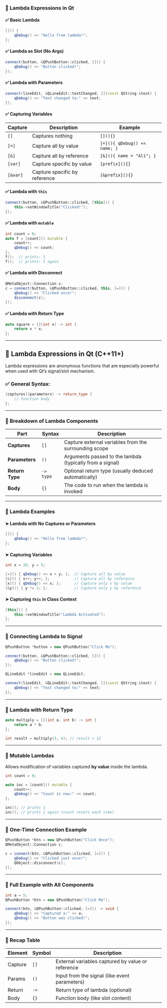 ### 🔹 Lambda Expressions in Qt

#### ✅ Basic Lambda

```cpp
[]() {
    qDebug() << "Hello from lambda!";
};
```

#### ✅ Lambda as Slot (No Args)

```cpp
connect(button, &QPushButton::clicked, []() {
    qDebug() << "Button clicked!";
});
```

#### ✅ Lambda with Parameters

```cpp
connect(lineEdit, &QLineEdit::textChanged, [](const QString &text) {
    qDebug() << "Text changed to:" << text;
});
```

#### ✅ Capturing Variables

| Capture  | Description                   | Example                      |
| -------- | ----------------------------- | ---------------------------- |
| `[]`     | Captures nothing              | `[](){}`                     |
| `[=]`    | Capture all by value          | `[=](){ qDebug() << name; }` |
| `[&]`    | Capture all by reference      | `[&](){ name = "Ali"; }`     |
| `[var]`  | Capture specific by value     | `[prefix](){}`               |
| `[&var]` | Capture specific by reference | `[&prefix](){}`              |

#### ✅ Lambda with `this`

```cpp
connect(button, &QPushButton::clicked, [this]() {
    this->setWindowTitle("Clicked!");
});
```

#### ✅ Lambda with `mutable`

```cpp
int count = 0;
auto f = [count]() mutable {
    count++;
    qDebug() << count;
};
f();  // prints: 1
f();  // prints: 1 again
```

#### ✅ Lambda with Disconnect

```cpp
QMetaObject::Connection c;
c = connect(button, &QPushButton::clicked, this, [=]() {
    qDebug() << "Clicked once!";
    disconnect(c);
});
```

#### ✅ Lambda with Return Type

```cpp
auto square = [](int x) -> int {
    return x * x;
};
```

---

## 🧠 Lambda Expressions in Qt (C++11+)

Lambda expressions are anonymous functions that are especially powerful when used with Qt’s signal/slot mechanism.

### ✅ General Syntax:

```cpp
[captures](parameters) -> return_type {
    // function body
};
```

---

### 🔹 Breakdown of Lambda Components

| Part            | Syntax    | Description                                              |
| --------------- | --------- | -------------------------------------------------------- |
| **Captures**    | `[]`      | Capture external variables from the surrounding scope    |
| **Parameters**  | `()`      | Arguments passed to the lambda (typically from a signal) |
| **Return Type** | `-> type` | Optional return type (usually deduced automatically)     |
| **Body**        | `{}`      | The code to run when the lambda is invoked               |

---

### 🔹 Lambda Examples

#### ➤ Lambda with No Captures or Parameters

```cpp
[]() {
    qDebug() << "Hello from lambda!";
};
```

#### ➤ Capturing Variables

```cpp
int x = 10, y = 5;

[=]() { qDebug() << x + y; };  // Capture all by value
[&]() { x++; y++; };           // Capture all by reference
[x]() { qDebug() << x; };      // Capture only x by value
[&y]() { y *= 2; };            // Capture only y by reference
```

#### ➤ Capturing `this` in Class Context

```cpp
[this]() {
    this->setWindowTitle("Lambda Activated");
};
```

---

### 🔹 Connecting Lambda to Signal

```cpp
QPushButton *button = new QPushButton("Click Me");

connect(button, &QPushButton::clicked, []() {
    qDebug() << "Button clicked!";
});

QLineEdit *lineEdit = new QLineEdit;

connect(lineEdit, &QLineEdit::textChanged, [](const QString &text) {
    qDebug() << "Text changed to:" << text;
});
```

---

### 🔹 Lambda with Return Type

```cpp
auto multiply = [](int a, int b) -> int {
    return a * b;
};

int result = multiply(3, 4); // result = 12
```

---

### 🔹 Mutable Lambdas

Allows modification of variables captured **by value** inside the lambda.

```cpp
int count = 0;

auto inc = [count]() mutable {
    count++;
    qDebug() << "Count is now:" << count;
};

inc(); // prints 1
inc(); // prints 1 again (count resets each time)
```

---

### 🔹 One-Time Connection Example

```cpp
QPushButton *btn = new QPushButton("Click Once");
QMetaObject::Connection c;

c = connect(btn, &QPushButton::clicked, [=]() {
    qDebug() << "Clicked just once!";
    QObject::disconnect(c);
});
```

---

### 🔹 Full Example with All Components

```cpp
int a = 5;
QPushButton *btn = new QPushButton("Click Me");

connect(btn, &QPushButton::clicked, [=]() -> void {
    qDebug() << "Captured a:" << a;
    qDebug() << "Button was clicked!";
});
```

---

### 🎨 Recap Table

| Element | Symbol | Description                                       |
| ------- | ------ | ------------------------------------------------- |
| Capture | `[]`   | External variables captured by value or reference |
| Params  | `()`   | Input from the signal (like event parameters)     |
| Return  | `->`   | Return type of lambda (optional)                  |
| Body    | `{}`   | Function body (like slot content)                 |


